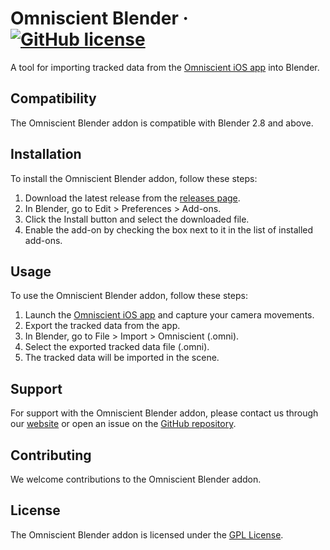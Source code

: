 # Omniscient Blender &middot; [![GitHub license](https://img.shields.io/badge/license-GPL-blue.svg)](https://github.com/Stellaxis/omniscient-blender)

A tool for importing tracked data from the [Omniscient iOS app](https://omniscient-app.com/) into Blender.

## Compatibility

The Omniscient Blender addon is compatible with Blender 2.8 and above.

## Installation

To install the Omniscient Blender addon, follow these steps:

1. Download the latest release from the [releases page](https://github.com/Stellaxis/omniscient-blender/releases).
2. In Blender, go to Edit > Preferences > Add-ons.
3. Click the Install button and select the downloaded file.
4. Enable the add-on by checking the box next to it in the list of installed add-ons.

## Usage

To use the Omniscient Blender addon, follow these steps:

1. Launch the [Omniscient iOS app](https://omniscient-app.com/) and capture your camera movements.
2. Export the tracked data from the app.
3. In Blender, go to File > Import > Omniscient (.omni).
4. Select the exported tracked data file (.omni).
5. The tracked data will be imported in the scene.

## Support

For support with the Omniscient Blender addon, please contact us through our [website](https://omniscient-app.com/) or open an issue on the [GitHub repository](https://github.com/Stellaxis/omniscient-blender/issues).

## Contributing

We welcome contributions to the Omniscient Blender addon.

## License

The Omniscient Blender addon is licensed under the [GPL License](LICENSE).